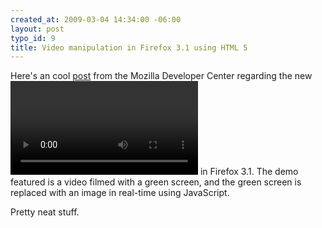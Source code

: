 ```yaml
--- 
created_at: 2009-03-04 14:34:00 -06:00
layout: post
typo_id: 9
title: Video manipulation in Firefox 3.1 using HTML 5
---
```

<p>Here's an cool <a href="https://developer.mozilla.org/En/Manipulating_video_using_canvas">post</a> from the Mozilla Developer Center regarding the new <code><video></video></code> in Firefox 3.1. The demo featured is a video filmed with a green screen, and the green screen is replaced with an image in real-time using JavaScript.</p>
<p>Pretty neat stuff.</p>
